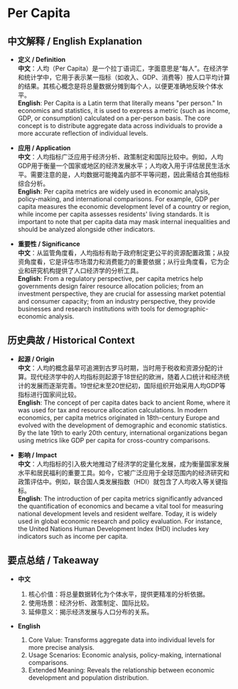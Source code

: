 # Per Capita

## 中文解释 / English Explanation

* **定义 / Definition**  
  **中文**：人均（Per Capita）是一个拉丁语词汇，字面意思是“每人”。在经济学和统计学中，它用于表示某一指标（如收入、GDP、消费等）按人口平均计算的结果。其核心概念是将总量数据分摊到每个人，以便更准确地反映个体水平。  
  **English**: Per Capita is a Latin term that literally means "per person." In economics and statistics, it is used to express a metric (such as income, GDP, or consumption) calculated on a per-person basis. The core concept is to distribute aggregate data across individuals to provide a more accurate reflection of individual levels.

* **应用 / Application**  
  **中文**：人均指标广泛应用于经济分析、政策制定和国际比较中。例如，人均GDP用于衡量一个国家或地区的经济发展水平；人均收入用于评估居民生活水平。需要注意的是，人均数据可能掩盖内部不平等问题，因此需结合其他指标综合分析。  
  **English**: Per capita metrics are widely used in economic analysis, policy-making, and international comparisons. For example, GDP per capita measures the economic development level of a country or region, while income per capita assesses residents' living standards. It is important to note that per capita data may mask internal inequalities and should be analyzed alongside other indicators.

* **重要性 / Significance**  
  **中文**：从监管角度看，人均指标有助于政府制定更公平的资源配置政策；从投资角度看，它是评估市场潜力和消费能力的重要依据；从行业角度看，它为企业和研究机构提供了人口经济学的分析工具。  
  **English**: From a regulatory perspective, per capita metrics help governments design fairer resource allocation policies; from an investment perspective, they are crucial for assessing market potential and consumer capacity; from an industry perspective, they provide businesses and research institutions with tools for demographic-economic analysis.

## 历史典故 / Historical Context

* **起源 / Origin**  
  **中文**：人均的概念最早可追溯到古罗马时期，当时用于税收和资源分配的计算。现代经济学中的人均指标则起源于18世纪的欧洲，随着人口统计和经济统计的发展而逐渐完善。19世纪末至20世纪初，国际组织开始采用人均GDP等指标进行国家间比较。  
  **English**: The concept of per capita dates back to ancient Rome, where it was used for tax and resource allocation calculations. In modern economics, per capita metrics originated in 18th-century Europe and evolved with the development of demographic and economic statistics. By the late 19th to early 20th century, international organizations began using metrics like GDP per capita for cross-country comparisons.

* **影响 / Impact**  
  **中文**：人均指标的引入极大地推动了经济学的定量化发展，成为衡量国家发展水平和居民福利的重要工具。如今，它被广泛应用于全球范围内的经济研究和政策评估中。例如，联合国人类发展指数（HDI）就包含了人均收入等关键指标。  
  **English**: The introduction of per capita metrics significantly advanced the quantification of economics and became a vital tool for measuring national development levels and resident welfare. Today, it is widely used in global economic research and policy evaluation. For instance, the United Nations Human Development Index (HDI) includes key indicators such as income per capita.

## 要点总结 / Takeaway

* **中文**  
  1. 核心价值：将总量数据转化为个体水平，提供更精准的分析依据。
  2. 使用场景：经济分析、政策制定、国际比较。
  3. 延伸意义：揭示经济发展与人口分布的关系。

* **English**  
  1. Core Value: Transforms aggregate data into individual levels for more precise analysis.
  2. Usage Scenarios: Economic analysis, policy-making, international comparisons.
  3. Extended Meaning: Reveals the relationship between economic development and population distribution.